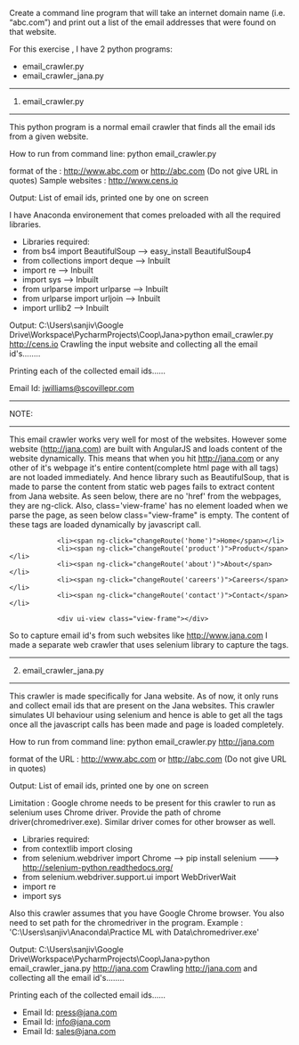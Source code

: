 Create a command line program that will take an internet domain name (i.e. “abc.com”) and print out a list of the email addresses that were found on that website.

For this exercise , I have 2 python programs:
* email_crawler.py 
* email_crawler_jana.py 

*******************
1) email_crawler.py
*******************
This python program is a normal email crawler that finds all the email ids from a given website. 

How to run from command line:
python email_crawler.py <URL>

format of the <URL> : http://www.abc.com or http://abc.com (Do not give URL in quotes)
Sample websites : http://www.cens.io

Output: List of email ids, printed one by one on screen

I have Anaconda environement that comes preloaded with all the required libraries.

* Libraries required:
* from bs4 import BeautifulSoup --> easy_install BeautifulSoup4
* from collections import deque --> Inbuilt 
* import re --> Inbuilt
* import sys --> Inbuilt 
* from urlparse import urlparse --> Inbuilt
* from urlparse import urljoin --> Inbuilt 
* import urllib2 --> Inbuilt 

Output:
C:\Users\sanjiv\Google Drive\Workspace\PycharmProjects\Coop\Jana>python email_crawler.py http://cens.io
Crawling the input website and collecting all the email id's........

Printing each of the collected email ids......

Email Id:  jwilliams@scovillepr.com

*****
NOTE:
*****
This email crawler works very well for most of the websites. However some website (http://jana.com) are built with AngularJS and loads content of the website dynamically. This means
that when you hit http://jana.com or any other of it's webpage it's entire content(complete html page with all tags) are not loaded immediately. And hence library such as BeautifulSoup,
that is made to parse the content from static web pages fails to extract content from Jana website. As seen below, there are no 'href' from the webpages, they are ng-click. Also,
class='view-frame' has no element loaded when we parse the page, as seen below class="view-frame" is empty. The content of these tags are loaded dynamically by javascript call.


                <li><span ng-click="changeRoute('home')">Home</span></li>
                <li><span ng-click="changeRoute('product')">Product</span></li>
                <li><span ng-click="changeRoute('about')">About</span></li>
                <li><span ng-click="changeRoute('careers')">Careers</span></li>
                <li><span ng-click="changeRoute('contact')">Contact</span></li>
				
				<div ui-view class="view-frame"></div>
				

So to capture email id's from such websites like http://www.jana.com I made a separate web crawler that uses selenium library to capture the tags. 
*************************
2) email_crawler_jana.py
*************************
This crawler is made specifically for Jana website. As of now, it only runs and collect email ids that are present on the Jana websites. This crawler simulates UI behaviour using 
selenium and hence is able to get all the tags once all the javascript calls has been made and page is loaded completely.

How to run from command line:
python email_crawler.py http://jana.com

format of the URL : http://www.abc.com or http://abc.com (Do not give URL in quotes)


Output: List of email ids, printed one by one on screen

Limitation :  Google chrome needs to be present for this crawler to run as selenium uses Chrome driver.
              Provide the path of chrome driver(chromedriver.exe). Similar driver comes for other browser as well.
			  
* Libraries required:
* from contextlib import closing
* from selenium.webdriver import Chrome --> pip install selenium ---> http://selenium-python.readthedocs.org/
* from selenium.webdriver.support.ui import WebDriverWait
* import re
* import sys

Also this crawler assumes that you have Google Chrome browser. You also need to set path for the chromedriver in the program.
Example : 'C:\Users\sanjiv\Anaconda\Practice ML with Data\chromedriver.exe'

Output:
C:\Users\sanjiv\Google Drive\Workspace\PycharmProjects\Coop\Jana>python email_crawler_jana.py http://jana.com
Crawling http://jana.com and collecting all the email id's........

Printing each of the collected email ids......

* Email Id:  press@jana.com
* Email Id:  info@jana.com
* Email Id:  sales@jana.com

